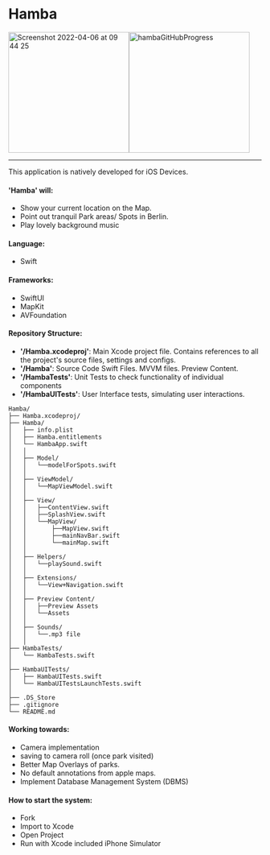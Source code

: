 # Hamba

<div style="display: flex;">
  <img width="240,5" alt="Screenshot 2022-04-06 at 09 44 25" src="https://user-images.githubusercontent.com/43207309/161922518-e9301690-4d47-4364-a4de-fd4aec1b1528.png">
  <img width="240,5" alt="hambaGitHubProgress" src="https://github.com/AustralianMint/Hamba/assets/43207309/50f54d4e-8900-4d23-b5b3-51d2e1de2bec">
</div>

--- 


This application is natively developed for iOS Devices.

#### **'Hamba' will**:
- Show your current location on the Map.
- Point out tranquil Park areas/ Spots in Berlin.
- Play lovely background music

#### **Language**: 
- Swift

#### **Frameworks**: 
- SwiftUI 
- MapKit 
- AVFoundation

#### **Repository Structure**:

- **'/Hamba.xcodeproj'**: Main Xcode project file. Contains references to all the project's source files, settings and configs.
- **'/Hamba'**: Source Code Swift Files. MVVM files. Preview Content.
- **'/HambaTests'**: Unit Tests to check functionality of individual components
- **'/HambaUITests'**: User Interface tests, simulating user interactions.

```
Hamba/
├── Hamba.xcodeproj/  
├── Hamba/             
│   ├── info.plist
│   ├── Hamba.entitlements
│   └── HambaApp.swift
│   │
│   ├── Model/
│   │   └──modelForSpots.swift
│   │
│   ├── ViewModel/
│   │   └──MapViewModel.swift
│   │
│   ├── View/
│   │   ├──ContentView.swift
│   │   ├──SplashView.swift
│   │   └──MapView/
│   │       ├──MapView.swift
│   │       ├──mainNavBar.swift
│   │       └──mainMap.swift
│   │  
│   ├── Helpers/
│   │   └──playSound.swift
│   │
│   ├── Extensions/
│   │   └──View+Navigation.swift
│   │
│   ├── Preview Content/
│   │   ├──Preview Assets
│   │   └──Assets
│   │
│   ├── Sounds/
│   │   └──.mp3 file
│   │
├── HambaTests/
│   └── HambaTests.swift
│
├── HambaUITests/
│   ├── HambaUITests.swift
│   └── HambaUITestsLaunchTests.swift
│
├── .DS_Store
├── .gitignore
└── README.md

```

#### **Working towards**:
- Camera implementation
- saving to camera roll (once park visited)
- Better Map Overlays of parks.
- No default annotations from apple maps.
- Implement Database Management System (DBMS)

#### **How to start the system**: 

- Fork
- Import to Xcode
- Open Project
- Run with Xcode included iPhone Simulator
